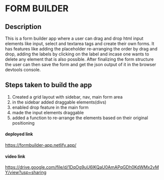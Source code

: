 # FORM BUILDER

## Description
This is a form builder app where a user can drag and drop html
input elements like input, select and textarea tags and create
their own forms. It has features like adding the placeholder
re-arranging the order by drag and drop, adding the labels by
clicking on the label and incase one wants to delete any element 
that is also possible. After finalizing the form structure the 
user can then save the form and get the json output of it in the 
browser devtools console.

## Steps taken to build the app
1. Created a grid layout with sidebar, nav, main form area
2. in the sidebar added draggable elements(divs)
3. enabled drop feature in the main form
4. made the input elements draggable
5. added a function to re-arrange the elements based on their original positioning

#### deployed link
https://formbuilder-app.netlify.app/

#### video link
https://drive.google.com/file/d/1DqOg9uU6lKQaU0AmAPqGDh0KdWMx2vMY/view?usp=sharing
